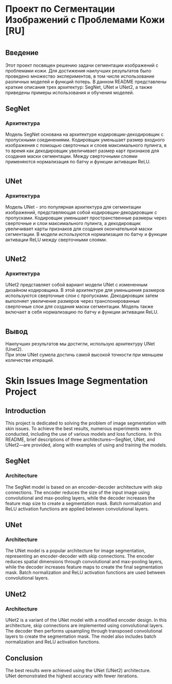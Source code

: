 # Проект по Сегментации Изображений с Проблемами Кожи [RU]
#
## Введение
Этот проект посвящен решению задачи сегментации изображений с проблемами кожи. Для достижения наилучших результатов было проведено множество экспериментов, в том числе использование различных моделей и функций потерь. В данном README представлены краткие описания трех архитектур: SegNet, UNet и UNet2, а также приведены примеры использования и обучения моделей.

## SegNet
### Архитектура
Модель SegNet основана на архитектуре кодировщик-декодировщик с пропускными соединениями. Кодировщик уменьшает размер входного изображения с помощью сверточных и слоев максимального пулинга, в то время как декодировщик увеличивает размер карт признаков для создания маски сегментации. Между сверточными слоями применяются нормализация по батчу и функции активации ReLU.
#
## UNet
### Архитектура
Модель UNet - это популярная архитектура для сегментации изображений, представляющая собой кодировщик-декодировщик с пропусками. Кодировщик уменьшает пространственные размеры через сверточные и слои максимального пулинга, а декодировщик увеличивает карты признаков для создания окончательной маски сегментации. В модели используются нормализация по батчу и функции активации ReLU между сверточными слоями.
# 
## UNet2
### Архитектура
UNet2 представляет собой вариант модели UNet с измененным дизайном кодировщика. В этой архитектуре для уменьшения размеров используются сверточные слои с пропусками. Декодировщик затем выполняет увеличение размеров через транспонированные сверточные слои для создания маски сегментации. Модель также включает в себя нормализацию по батчу и функции активации ReLU.
#
## Вывод
Наилучших результатов мы достигли, использую архитектуру UNet (Unet2).<br>
При этом UNet сумела достичь самой высокой точности при меньшем количестве итераций.
#
#
#
# Skin Issues Image Segmentation Project
## Introduction
This project is dedicated to solving the problem of image segmentation with skin issues. To achieve the best results, numerous experiments were conducted, including the use of various models and loss functions. In this README, brief descriptions of three architectures—SegNet, UNet, and UNet2—are provided, along with examples of using and training the models.

## SegNet
### Architecture
The SegNet model is based on an encoder-decoder architecture with skip connections. The encoder reduces the size of the input image using convolutional and max-pooling layers, while the decoder increases the feature map size to create a segmentation mask. Batch normalization and ReLU activation functions are applied between convolutional layers.

## UNet
### Architecture
The UNet model is a popular architecture for image segmentation, representing an encoder-decoder with skip connections. The encoder reduces spatial dimensions through convolutional and max-pooling layers, while the decoder increases feature maps to create the final segmentation mask. Batch normalization and ReLU activation functions are used between convolutional layers.

## UNet2
### Architecture
UNet2 is a variant of the UNet model with a modified encoder design. In this architecture, skip connections are implemented using convolutional layers. The decoder then performs upsampling through transposed convolutional layers to create the segmentation mask. The model also includes batch normalization and ReLU activation functions.

## Conclusion
The best results were achieved using the UNet (UNet2) architecture.<br>
UNet demonstrated the highest accuracy with fewer iterations.
